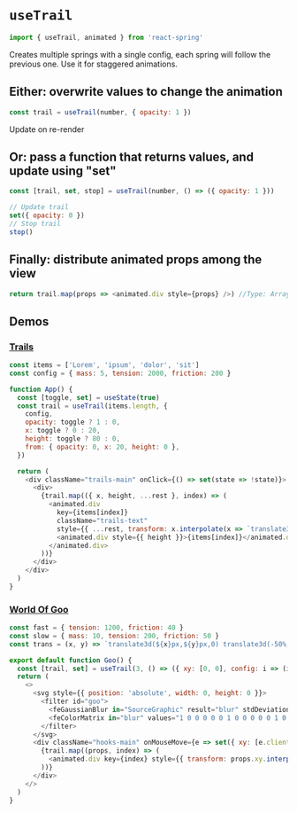 
# `useTrail`

```js
import { useTrail, animated } from 'react-spring'
```

Creates multiple springs with a single config, each spring will follow the previous one. Use it for staggered animations.

## Either: overwrite values to change the animation

```js
const trail = useTrail(number, { opacity: 1 })
```

Update on re-render

## Or: pass a function that returns values, and update using "set"

```js
const [trail, set, stop] = useTrail(number, () => ({ opacity: 1 }))

// Update trail
set({ opacity: 0 })
// Stop trail
stop()
```

## Finally: distribute animated props among the view

```js
return trail.map(props => <animated.div style={props} />) //Type: Array
```

## Demos

### [Trails](https://codesandbox.io/s/zn2q57vn13?from-embed)

```js
const items = ['Lorem', 'ipsum', 'dolor', 'sit']
const config = { mass: 5, tension: 2000, friction: 200 }

function App() {
  const [toggle, set] = useState(true)
  const trail = useTrail(items.length, {
    config,
    opacity: toggle ? 1 : 0,
    x: toggle ? 0 : 20,
    height: toggle ? 80 : 0,
    from: { opacity: 0, x: 20, height: 0 },
  })

  return (
    <div className="trails-main" onClick={() => set(state => !state)}>
      <div>
        {trail.map(({ x, height, ...rest }, index) => (
          <animated.div
            key={items[index]}
            className="trails-text"
            style={{ ...rest, transform: x.interpolate(x => `translate3d(0,${x}px,0)`) }}>
            <animated.div style={{ height }}>{items[index]}</animated.div>
          </animated.div>
        ))}
      </div>
    </div>
  )
}
```

### [World Of Goo](https://codesandbox.io/s/8zx4ppk01l?from-embed)

```js
const fast = { tension: 1200, friction: 40 }
const slow = { mass: 10, tension: 200, friction: 50 }
const trans = (x, y) => `translate3d(${x}px,${y}px,0) translate3d(-50%,-50%,0)`

export default function Goo() {
  const [trail, set] = useTrail(3, () => ({ xy: [0, 0], config: i => (i === 0 ? fast : slow) }))
  return (
    <>
      <svg style={{ position: 'absolute', width: 0, height: 0 }}>
        <filter id="goo">
          <feGaussianBlur in="SourceGraphic" result="blur" stdDeviation="30" />
          <feColorMatrix in="blur" values="1 0 0 0 0 0 1 0 0 0 0 0 1 0 0 0 0 0 30 -7" />
        </filter>
      </svg>
      <div className="hooks-main" onMouseMove={e => set({ xy: [e.clientX, e.clientY] })}>
        {trail.map((props, index) => (
          <animated.div key={index} style={{ transform: props.xy.interpolate(trans) }} />
        ))}
      </div>
    </>
  )
}
```